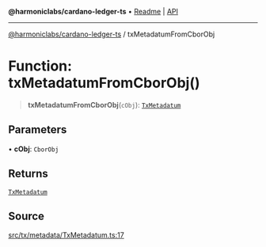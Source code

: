 **@harmoniclabs/cardano-ledger-ts** • [Readme](../Introduction) \| [API](../globals)

***

[@harmoniclabs/cardano-ledger-ts](../Introduction) / txMetadatumFromCborObj

# Function: txMetadatumFromCborObj()

> **txMetadatumFromCborObj**(`cObj`): [`TxMetadatum`](../type-aliases/TxMetadatum)

## Parameters

• **cObj**: `CborObj`

## Returns

[`TxMetadatum`](../type-aliases/TxMetadatum)

## Source

[src/tx/metadata/TxMetadatum.ts:17](https://github.com/HarmonicLabs/cardano-ledger-ts/blob/d1659b0/src/tx/metadata/TxMetadatum.ts#L17)

